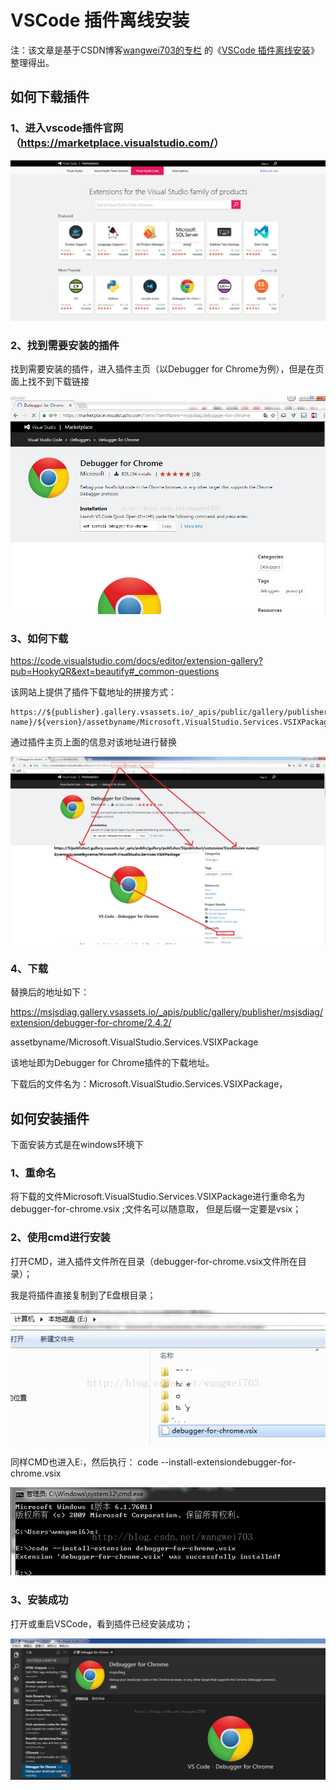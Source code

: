 # VSCode 插件离线安装

注：该文章是基于CSDN博客[wangwei703的专栏](https://blog.csdn.net/wangwei703) 的《[VSCode 插件离线安装](https://blog.csdn.net/wangwei703/article/details/54020712)》整理得出。

## 如何下载插件

 

### 1、进入vscode插件官网（<https://marketplace.visualstudio.com/>）

![img](media/vscode-plugin-install-off-line/1.png)

 

### 2、找到需要安装的插件

找到需要安装的插件，进入插件主页（以Debugger for Chrome为例），但是在页面上找不到下载链接

![img](media/vscode-plugin-install-off-line/2.png)

 

 



### 3、如何下载

<https://code.visualstudio.com/docs/editor/extension-gallery?pub=HookyQR&ext=beautify#_common-questions>

该网站上提供了插件下载地址的拼接方式：

```
https://${publisher}.gallery.vsassets.io/_apis/public/gallery/publisher/${publisher}/extension/${extension name}/${version}/assetbyname/Microsoft.VisualStudio.Services.VSIXPackage
```

通过插件主页上面的信息对该地址进行替换

![img](media/vscode-plugin-install-off-line/3.png)

 

 

### 4、下载

替换后的地址如下：

https://msjsdiag.gallery.vsassets.io/_apis/public/gallery/publisher/msjsdiag/extension/debugger-for-chrome/2.4.2/

assetbyname/Microsoft.VisualStudio.Services.VSIXPackage

该地址即为Debugger for Chrome插件的下载地址。

下载后的文件名为：Microsoft.VisualStudio.Services.VSIXPackage，

 

## 如何安装插件

  下面安装方式是在windows环境下

### 1、重命名

将下载的文件Microsoft.VisualStudio.Services.VSIXPackage进行重命名为debugger-for-chrome.vsix ;文件名可以随意取，
 但是后缀一定要是vsix；

 

### 2、使用cmd进行安装

打开CMD，进入插件文件所在目录（debugger-for-chrome.vsix文件所在目录）；

我是将插件直接复制到了E盘根目录；

 

![img](media/vscode-plugin-install-off-line/4.png)

 

同样CMD也进入E:，然后执行： code --install-extensiondebugger-for-chrome.vsix

 

![img](media/vscode-plugin-install-off-line/5.png)

 

### 3、安装成功

打开或重启VSCode，看到插件已经安装成功；

![img](media/vscode-plugin-install-off-line/6.png)

 

 

